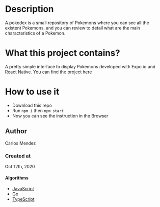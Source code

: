 # Description

A pokedex is a small repository of Pokemons where you can see all the existent Pokemons, and you can review to detail what are the main characteristics of a Pokemon.

# What this project contains? 

A pretty simple interface to display Pokemons developed with Expo.io and React Native. You can find the project [here](https://expo.io/@cjairm/projects/pokedex-project)

# How to use it

-   Download this repo
-   Run `npm i` then `npm start`
-   Now you can see the instruction in the Browser

## Author

Carlos Mendez

### Created at

Oct 12th, 2020

#### Algorithms

-   [JavaScript](https://github.com/cjairm/javascript/tree/master/Algorithms-JS)
-   [Go](https://github.com/cjairm/go/tree/master/Algorithms-Go)
-   [TypeScript](https://github.com/cjairm/typescript/tree/master/Algorithms-TS)
